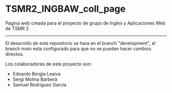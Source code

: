 # TSMR2_INGBAW_coll_page
Pagina web creada para el proyecto de grupo de Ingles y Aplicaciones Web de TSMR 2

---

El desarrollo de este repositorio se hara en el branch "development", el branch main esta configurado para que no se puedan hacer cambios directos.

Los colaboradores de este proyecto son:
- Edoardo Borgia Leaiva
- Sergi Molina Barberá
- Samuel Rodriguez García